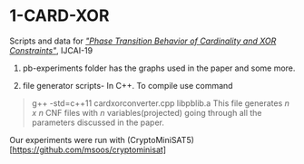 # 1-CARD-XOR
Scripts and data for *["Phase Transition Behavior of Cardinality and XOR Constraints"](https://www.ijcai.org/proceedings/2019/0162.pdf)*, IJCAI-19

1) pb-experiments folder has the graphs used in the paper and some more. 


2) file generator scripts- In C++. To compile use command 
> g++ -std=c++11 cardxorconverter.cpp libpblib.a
This file generates *n x n* CNF files with *n* variables(projected) going through all the parameters discussed in the paper. 

Our experiments were run with (CryptoMiniSAT5)[https://github.com/msoos/cryptominisat]








